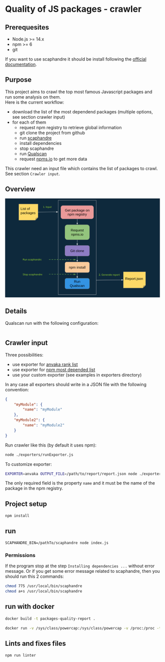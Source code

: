 # Quality of JS packages - crawler

## Prerequesites

- Node.js >= 14.x
- npm >= 6
- git

If you want to use scaphandre it should be install following the [official documentation](https://github.com/hubblo-org/scaphandre).

## Purpose

This project aims to crawl the top most famous Javascript packages and run some analysis on them.  
Here is the current workflow:
- download the list of the most dependend packages (multiple options, see section crawler input)
- for each of them
    * request npm registry to retrieve global information
    * git clone the project from github
    * run [scaphandre](https://github.com/hubblo-org/scaphandre)
    * install dependencies
    * stop scaphandre
    * run [Qualscan](https://github.com/wallet77/qualscan)
    * request [npms.io](https://www.npms.io) to get more data

This crawler need an input file which contains the list of packages to crawl.  
See section `Crawler input`.

## Overview

![Overview diagram](https://github.com/wallet77/qualityofjspackages-crawler/blob/main/doc/crawler_overview.png)


## Details

Qualscan run with the following configuration:
```json

```

## Crawler input

Three possibilities:
- use exporter for [anvaka rank list](https://gist.githubusercontent.com/anvaka/8e8fa57c7ee1350e3491/raw/b6f3ebeb34c53775eea00b489a0cea2edd9ee49c/01.most-dependent-upon.md)
- use exporter for [npm most depended list](https://www.npmjs.com/browse/depended)
- use your custom exporter (see examples in exporters directory)

In any case all exporters should write in a JSON file with the following convention:
```json
{
    "myModule": {
        "name": "myModule"
    },
    "myModule2": {
        "name": "myModule2"
    }
}
```

Run crawler like this (by default it uses npm):
```bash
node ./exporters/runExporter.js
```

To customize exporter:
```bash
EXPORTER=anvaka OUTPUT_FILE=/path/to/report/report.json node ./exporters/runExporter.js
```

The only required field is the property `name` and it must be the name of the package in the npm registry.

## Project setup
```
npm install
```

## run
```
SCAPHANDRE_BIN=/pathTo/scaphandre node index.js
```

### Permissions

If the program stop at the step `Installing dependencies ...` without error message.
Or if you get some error message related to scaphandre, then you should run this 2 commands:

```bash
chmod 775 /usr/local/bin/scaphandre
chmod a+s /usr/local/bin/scaphandre
```

## run with docker

```bash
docker build -t packages-quality-report .
```

```bash
docker run -v /sys/class/powercap:/sys/class/powercap -v /proc:/proc -ti packages-quality-report
```

## Lints and fixes files
```
npm run linter
```
